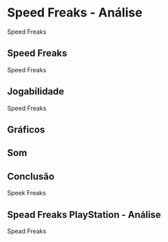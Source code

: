 ---
---

# Speed Freaks - Análise

Speed Freaks

## Speed Freaks

Speed Freaks

## Jogabilidade

Speed Freaks

## Gráficos


## Som

## Conclusão

Speek Freaks

## Spead Freaks PlayStation - Análise

Spead Freaks
